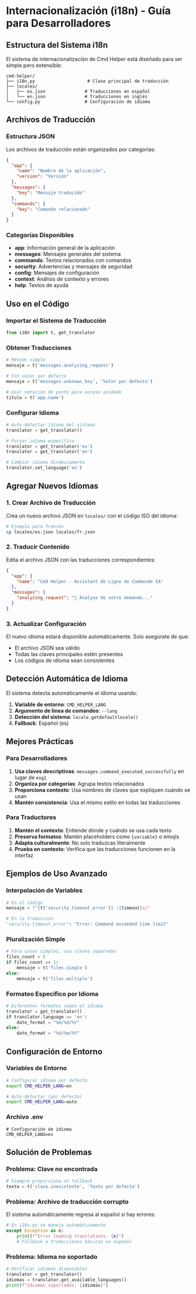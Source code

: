 # Internacionalización (i18n) - Guía para Desarrolladores

## Estructura del Sistema i18n

El sistema de internacionalización de Cmd Helper está diseñado para ser simple pero extensible:

```
cmd-helper/
├── i18n.py                    # Clase principal de traducción
├── locales/
│   ├── es.json               # Traducciones en español
│   └── en.json               # Traducciones en inglés
└── config.py                 # Configuración de idioma
```

## Archivos de Traducción

### Estructura JSON

Los archivos de traducción están organizados por categorías:

```json
{
  "app": {
    "name": "Nombre de la aplicación",
    "version": "Versión"
  },
  "messages": {
    "key": "Mensaje traducido"
  },
  "commands": {
    "key": "Comando relacionado"
  }
}
```

### Categorías Disponibles

- **app**: Información general de la aplicación
- **messages**: Mensajes generales del sistema
- **commands**: Textos relacionados con comandos
- **security**: Advertencias y mensajes de seguridad
- **config**: Mensajes de configuración
- **context**: Análisis de contexto y errores
- **help**: Textos de ayuda

## Uso en el Código

### Importar el Sistema de Traducción

```python
from i18n import t, get_translator
```

### Obtener Traducciones

```python
# Método simple
mensaje = t('messages.analyzing_request')

# Con valor por defecto
mensaje = t('messages.unknown_key', 'Valor por defecto')

# Usar notación de punto para acceso anidado
titulo = t('app.name')
```

### Configurar Idioma

```python
# Auto-detectar idioma del sistema
translator = get_translator()

# Forzar idioma específico
translator = get_translator('es')
translator = get_translator('en')

# Cambiar idioma dinámicamente
translator.set_language('en')
```

## Agregar Nuevos Idiomas

### 1. Crear Archivo de Traducción

Crea un nuevo archivo JSON en `locales/` con el código ISO del idioma:

```bash
# Ejemplo para francés
cp locales/es.json locales/fr.json
```

### 2. Traducir Contenido

Edita el archivo JSON con las traducciones correspondientes:

```json
{
  "app": {
    "name": "Cmd Helper - Assistant de Ligne de Commande IA"
  },
  "messages": {
    "analyzing_request": "🤖 Analyse de votre demande..."
  }
}
```

### 3. Actualizar Configuración

El nuevo idioma estará disponible automáticamente. Solo asegúrate de que:

- El archivo JSON sea válido
- Todas las claves principales estén presentes
- Los códigos de idioma sean consistentes

## Detección Automática de Idioma

El sistema detecta automáticamente el idioma usando:

1. **Variable de entorno**: `CMD_HELPER_LANG`
2. **Argumento de línea de comandos**: `--lang`
3. **Detección del sistema**: `locale.getdefaultlocale()`
4. **Fallback**: Español (es)

## Mejores Prácticas

### Para Desarrolladores

1. **Usa claves descriptivas**: `messages.command_executed_successfully` en lugar de `msg1`
2. **Organiza por categorías**: Agrupa textos relacionados
3. **Proporciona contexto**: Usa nombres de claves que expliquen cuándo se usan
4. **Mantén consistencia**: Usa el mismo estilo en todas las traducciones

### Para Traductores

1. **Mantén el contexto**: Entiende dónde y cuándo se usa cada texto
2. **Preserva formatos**: Mantén placeholders como `{variable}` o emojis
3. **Adapta culturalmente**: No solo traduzcas literalmente
4. **Prueba en contexto**: Verifica que las traducciones funcionen en la interfaz

## Ejemplos de Uso Avanzado

### Interpolación de Variables

```python
# En el código
mensaje = f"{t('security.timeout_error')} ({timeout}s)"

# En la traducción
"security.timeout_error": "Error: Command exceeded time limit"
```

### Pluralización Simple

```python
# Para casos simples, usa claves separadas
files_count = 5
if files_count == 1:
    mensaje = t('files.single')
else:
    mensaje = t('files.multiple')
```

### Formateo Específico por Idioma

```python
# Diferentes formatos según el idioma
translator = get_translator()
if translator.language == 'en':
    date_format = "%m/%d/%Y"
else:
    date_format = "%d/%m/%Y"
```

## Configuración de Entorno

### Variables de Entorno

```bash
# Configurar idioma por defecto
export CMD_HELPER_LANG=en

# Auto-detectar (por defecto)
export CMD_HELPER_LANG=auto
```

### Archivo .env

```env
# Configuración de idioma
CMD_HELPER_LANG=es
```

## Solución de Problemas

### Problema: Clave no encontrada

```python
# Siempre proporciona un fallback
texto = t('clave.inexistente', 'Texto por defecto')
```

### Problema: Archivo de traducción corrupto

El sistema automáticamente regresa al español si hay errores:

```python
# En i18n.py se maneja automáticamente
except Exception as e:
    print(f"Error loading translations: {e}")
    # Fallback a traducciones básicas en español
```

### Problema: Idioma no soportado

```python
# Verificar idiomas disponibles
translator = get_translator()
idiomas = translator.get_available_languages()
print(f"Idiomas soportados: {idiomas}")
```
